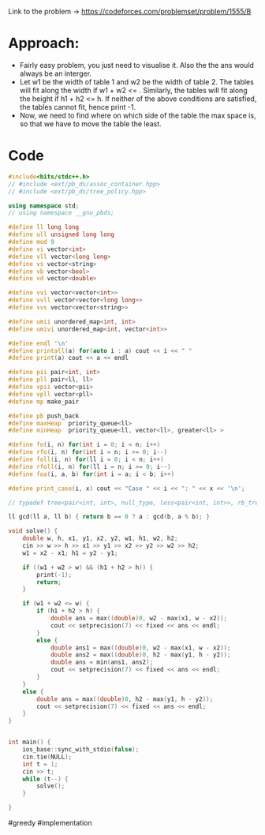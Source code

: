 Link to the problem -> https://codeforces.com/problemset/problem/1555/B

# Approach:
- Fairly easy problem, you just need to visualise it. Also the the ans would always be an interger. 
- Let w1 be the width of table 1 and w2 be the width of table 2. The tables will fit along the width if w1 + w2 <= . Similarly, the tables will fit along the height if h1 + h2 <= h. If neither of the above conditions are satisfied, the tables cannot fit, hence print -1. 
- Now, we need to find where on which side of the table the max space is, so that we have to move the table the least. 

# Code
```cpp
#include<bits/stdc++.h>
// #include <ext/pb_ds/assoc_container.hpp>
// #include <ext/pb_ds/tree_policy.hpp>

using namespace std;
// using namespace __gnu_pbds;

#define ll long long
#define ull unsigned long long
#define mod 9
#define vi vector<int>
#define vll vector<long long>
#define vs vector<string>
#define vb vector<bool>
#define vd vector<double>

#define vvi vector<vector<int>>
#define vvll vector<vector<long long>>
#define vvs vector<vector<string>>

#define umii unordered_map<int, int>
#define umivi unordered_map<int, vector<int>>

#define endl '\n'
#define printall(a) for(auto i : a) cout << i << " "
#define print(a) cout << a << endl

#define pii pair<int, int>
#define pll pair<ll, ll>
#define vpii vector<pii>
#define vpll vector<pll>
#define mp make_pair

#define pb push_back
#define maxHeap  priority_queue<ll>
#define minHeap  priority_queue<ll, vector<ll>, greater<ll> >

#define fo(i, n) for(int i = 0; i < n; i++)
#define rfo(i, n) for(int i = n; i >= 0; i--)
#define foll(i, n) for(ll i = 0; i < n; i++)
#define rfoll(i, n) for(ll i = n; i >= 0; i--)
#define foa(i, a, b) for(int i = a; i < b; i++)

#define print_case(i, x) cout << "Case " << i << ": " << x << '\n';

// typedef tree<pair<int, int>, null_type, less<pair<int, int>>, rb_tree_tag, tree_order_statistics_node_update> pbds;

ll gcd(ll a, ll b) { return b == 0 ? a : gcd(b, a % b); }

void solve() {
	double w, h, x1, y1, x2, y2, w1, h1, w2, h2;
	cin >> w >> h >> x1 >> y1 >> x2 >> y2 >> w2 >> h2;
	w1 = x2 - x1; h1 = y2 - y1;

	if ((w1 + w2 > w) && (h1 + h2 > h)) {
		print(-1);
		return;
	}

	if (w1 + w2 <= w) {
		if (h1 + h2 > h) {
			double ans = max((double)0, w2 - max(x1, w - x2));
			cout << setprecision(7) << fixed << ans << endl;
		}
		else {
			double ans1 = max((double)0, w2 - max(x1, w - x2));
			double ans2 = max((double)0, h2 - max(y1, h - y2));
			double ans = min(ans1, ans2);
			cout << setprecision(7) << fixed << ans << endl;
		}
	}
	else {
		double ans = max((double)0, h2 - max(y1, h - y2));
		cout << setprecision(7) << fixed << ans << endl;
	}
}


int main() {
	ios_base::sync_with_stdio(false);
	cin.tie(NULL);
	int t = 1;
	cin >> t;
	while (t--) {
		solve();
	}

}
```
#greedy #implementation 